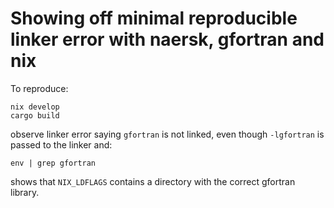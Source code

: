 # Showing off minimal reproducible linker error with naersk, gfortran and nix

To reproduce:

```
nix develop
cargo build
```

observe linker error saying `gfortran` is not linked, even though `-lgfortran` is passed to the linker and:

```
env | grep gfortran 
```

shows that `NIX_LDFLAGS` contains a directory with the correct gfortran library.

